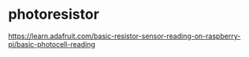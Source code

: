 # photoresistor

https://learn.adafruit.com/basic-resistor-sensor-reading-on-raspberry-pi/basic-photocell-reading
